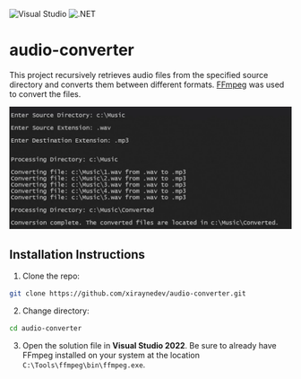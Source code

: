 ![Visual Studio](https://img.shields.io/badge/Visual%20Studio-2022-blue)
![.NET](https://img.shields.io/badge/.NET-6-blue)

# audio-converter

This project recursively retrieves audio files from the specified source directory and converts them between different formats. [FFmpeg](https://ffmpeg.org/) was used to convert the files.

![project screenshot](assets/images/project-screenshot.webp)

## Installation Instructions

1. Clone the repo:
```sh
git clone https://github.com/xiraynedev/audio-converter.git
```

2. Change directory:
```sh
cd audio-converter
```

3. Open the solution file in **Visual Studio 2022**. Be sure to already have FFmpeg installed on your system at the location `C:\Tools\ffmpeg\bin\ffmpeg.exe`.
